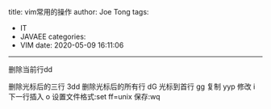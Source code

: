 title: vim常用的操作
author: Joe Tong
tags:
  - IT
  - JAVAEE
categories:  
  - VIM
date: 2020-05-09 16:11:06
---


删除当前行dd

删除光标后的三行 3dd
删除光标后的所有行 dG
光标到首行 gg
复制 yyp
修改 i
下一行插入 o
设置文件格式:set ff=unix
保存:wq



